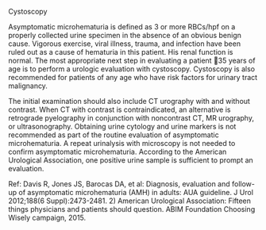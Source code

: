 Cystoscopy

Asymptomatic microhematuria is defined as 3 or more RBCs/hpf on a properly collected urine specimen in the absence of an obvious benign cause. Vigorous exercise, viral illness, trauma, and infection have been ruled out as a cause of hematuria in this patient. His renal function is normal. The most appropriate next step in evaluating a patient 35 years of age is to perform a urologic evaluation with cystoscopy. Cystoscopy is also recommended for patients of any age who have risk factors for urinary tract malignancy.

The initial examination should also include CT urography with and without contrast. When CT with contrast is contraindicated, an alternative is retrograde pyelography in conjunction with noncontrast CT, MR urography, or ultrasonography. Obtaining urine cytology and urine markers is not recommended as part of the routine evaluation of asymptomatic microhematuria. A repeat urinalysis with microscopy is not needed to confirm asymptomatic microhematuria. According to the American Urological Association, one positive urine sample is sufficient to prompt an evaluation.

Ref: Davis R, Jones JS, Barocas DA, et al: Diagnosis, evaluation and follow-up of asymptomatic microhematuria (AMH) in adults: AUA guideline. J Urol 2012;188(6 Suppl):2473-2481.  2) American Urological Association: Fifteen things physicians and patients should question. ABIM Foundation Choosing Wisely campaign, 2015.